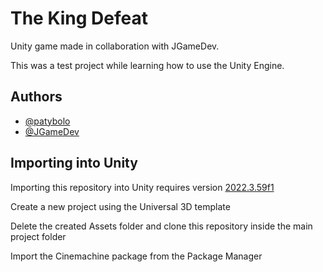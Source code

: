 
# The King Defeat

Unity game made in collaboration with JGameDev.

This was a test project while learning how to use the Unity Engine.

## Authors

- [@patybolo](https://github.com/patybolo/)
- [@JGameDev](https://github.com/JGameDev1/)


## Importing into Unity

Importing this repository into Unity requires version [2022.3.59f1](https://unity.com/releases/editor/archive)

Create a new project using the Universal 3D template

Delete the created Assets folder and clone this repository inside the main project folder

Import the Cinemachine package from the Package Manager
